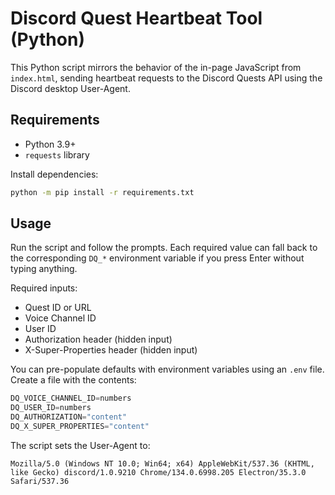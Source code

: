# Discord Quest Heartbeat Tool (Python)

This Python script mirrors the behavior of the in-page JavaScript from `index.html`, sending heartbeat requests to the Discord Quests API using the Discord desktop User-Agent.

## Requirements

- Python 3.9+
- `requests` library

Install dependencies:

```bash
python -m pip install -r requirements.txt
```

## Usage

Run the script and follow the prompts. Each required value can fall back to the corresponding `DQ_*` environment variable if you press Enter without typing anything.

Required inputs:

- Quest ID or URL
- Voice Channel ID
- User ID
- Authorization header (hidden input)
- X-Super-Properties header (hidden input)

You can pre-populate defaults with environment variables using an `.env` file.
Create a file with the contents:

```py
DQ_VOICE_CHANNEL_ID=numbers
DQ_USER_ID=numbers
DQ_AUTHORIZATION="content"
DQ_X_SUPER_PROPERTIES="content"
```

The script sets the User-Agent to:

```text
Mozilla/5.0 (Windows NT 10.0; Win64; x64) AppleWebKit/537.36 (KHTML, like Gecko) discord/1.0.9210 Chrome/134.0.6998.205 Electron/35.3.0 Safari/537.36
```
